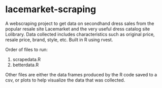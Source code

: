 # lacemarket-scraping

A webscraping project to get data on secondhand dress sales from the popular resale site Lacemarket and the very useful dress catalog site Lolibrary. Data collected includes characteristics such as original price, resale price, brand, style, etc. Built in R using rvest.

Order of files to run:
1) scrapedata.R
2) betterdata.R

Other files are either the data frames produced by the R code saved to a csv, or plots to help visualize the data that was collected.

